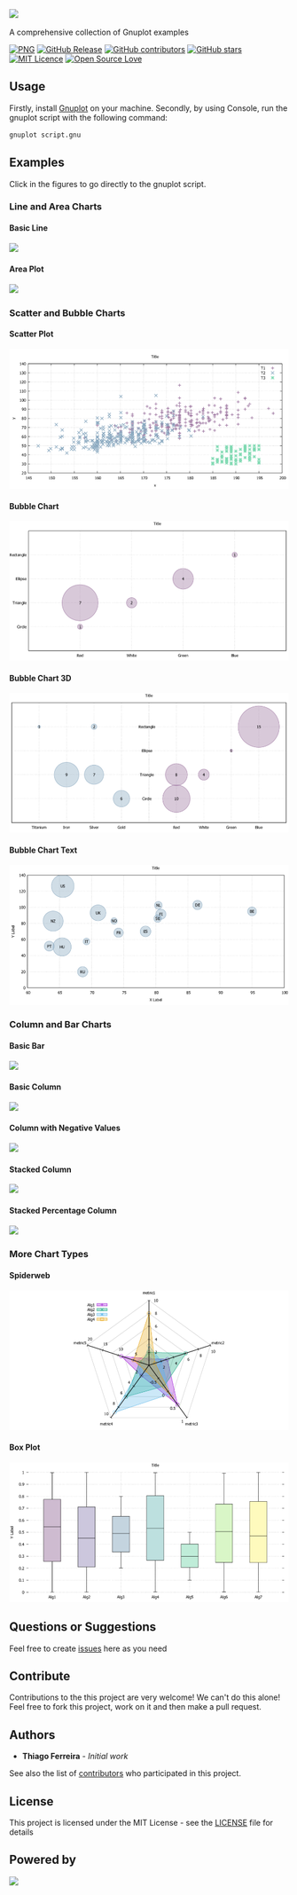 <img src="https://user-images.githubusercontent.com/114015/102027228-b3605b00-3d70-11eb-9e3a-0d6f499e9c0b.png" width="300px"/>

A comprehensive collection of Gnuplot examples

[![PNG](https://github.com/iselab-dearborn/gnuplot-scripts/actions/workflows/png.yml/badge.svg)](https://github.com/iselab-dearborn/gnuplot-scripts/actions/workflows/png.yml)
[![GitHub Release](https://img.shields.io/github/release/iselab-dearborn/gnuplot-scripts.svg)](https://github.com/iselab-dearborn/gnuplot-scripts/releases/latest)
[![GitHub contributors](https://img.shields.io/github/contributors/iselab-dearborn/gnuplot-scripts.svg)](https://github.com/iselab-dearborn/gnuplot-scripts/graphs/contributors)
[![GitHub stars](https://img.shields.io/github/stars/iselab-dearborn/gnuplot-scripts.svg)](https://github.com/iselab-dearborn/gnuplot-scripts)
[![MIT Licence](https://badges.frapsoft.com/os/mit/mit.svg?v=103)](https://opensource.org/licenses/mit-license.php)
[![Open Source Love](https://badges.frapsoft.com/os/v1/open-source.svg?v=103)](https://github.com/ellerbrock/open-source-badges/)

## Usage

Firstly, install <a href="http://www.gnuplot.info">Gnuplot</a> on your machine. Secondly, by using Console, run the gnuplot script with the following command:

```sh
gnuplot script.gnu
```

## Examples

Click in the figures to go directly to the gnuplot script.

### Line and Area Charts

#### Basic Line

<div >
    <kbd>
        <a href="https://github.com/iselab-dearborn/gnuplot-scripts/tree/main/line-and-area-charts/basic-line">
            <img src="https://user-images.githubusercontent.com/114015/102024554-bd7a5d80-3d60-11eb-8959-c6bff721ef47.png"/>
        </a>
    </kbd>
</div>

#### Area Plot

<div >
    <kbd>
        <a href="https://github.com/iselab-dearborn/gnuplot-scripts/tree/main/line-and-area-charts/area-plot">
            <img src="https://user-images.githubusercontent.com/114015/102027865-e7d61600-3d74-11eb-9474-6ec91512fba0.png"/>
        </a>
    </kbd>
</div>

### Scatter and Bubble Charts

#### Scatter Plot

<div >
    <kbd>
        <a href="https://github.com/iselab-dearborn/gnuplot-scripts/tree/main/scatter-and-bubble-charts/scatter-plot">
            <img src="https://raw.githubusercontent.com/iselab-dearborn/gnuplot-scripts/main/scatter-and-bubble-charts/scatter-plot/scatter-plot.png"/>
        </a>
    </kbd>
</div>

#### Bubble Chart

<div >
    <kbd>
        <a href="https://github.com/iselab-dearborn/gnuplot-scripts/tree/main/scatter-and-bubble-charts/bubble-chart">
            <img src="https://raw.githubusercontent.com/iselab-dearborn/gnuplot-scripts/main/scatter-and-bubble-charts/bubble-chart/bubble-chart.png"/>
        </a>
    </kbd>
</div>

#### Bubble Chart 3D

<div >
    <kbd>
        <a href="https://github.com/iselab-dearborn/gnuplot-scripts/tree/main/scatter-and-bubble-charts/bubble-chart-3d">
            <img src="https://raw.githubusercontent.com/iselab-dearborn/gnuplot-scripts/main/scatter-and-bubble-charts/bubble-chart-3d/bubble-chart-3d.png"/>
        </a>
    </kbd>
</div>

#### Bubble Chart Text

<div >
    <kbd>
        <a href="https://github.com/iselab-dearborn/gnuplot-scripts/tree/main/scatter-and-bubble-charts/bubble-chart-text">
            <img src="https://raw.githubusercontent.com/iselab-dearborn/gnuplot-scripts/main/scatter-and-bubble-charts/bubble-chart-text/bubble-chart-text.png"/>
        </a>
    </kbd>
</div>

### Column and Bar Charts

#### Basic Bar
<div >
    <kbd>
        <a href="https://github.com/iselab-dearborn/gnuplot-scripts/tree/main/column-and-bar-charts/basic-bar">
            <img src="https://user-images.githubusercontent.com/114015/102024574-dc78ef80-3d60-11eb-96c7-d934d82595d2.png"/>
        </a>
    </kbd>
</div>

#### Basic Column
<div >
    <kbd>
        <a href="https://github.com/iselab-dearborn/gnuplot-scripts/tree/main/column-and-bar-charts/basic-column">
            <img src="https://user-images.githubusercontent.com/114015/102024553-bce1c700-3d60-11eb-81a3-4edb9b00bdcd.png"/>
        </a>
    </kbd>
</div>

#### Column with Negative Values
<div >
    <kbd>
        <a href="https://github.com/iselab-dearborn/gnuplot-scripts/tree/main/column-and-bar-charts/column-with-negative-values">
            <img src="https://user-images.githubusercontent.com/114015/102024556-bd7a5d80-3d60-11eb-9722-6ea7e9500009.png"/>
        </a>
    </kbd>
</div>

#### Stacked Column
<div >
    <kbd>
        <a href="https://github.com/iselab-dearborn/gnuplot-scripts/tree/main/column-and-bar-charts/stacked-column">
            <img src="https://user-images.githubusercontent.com/114015/102024562-c10de480-3d60-11eb-80af-a928a155a64b.png"/>
        </a>
    </kbd>
</div>

#### Stacked Percentage Column
<div >
    <kbd>
        <a href="https://github.com/iselab-dearborn/gnuplot-scripts/tree/main/column-and-bar-charts/stacked-percentage-column">
            <img src="https://user-images.githubusercontent.com/114015/102025101-adb04880-3d63-11eb-80a6-6e1e73c42813.png"/>
        </a>
    </kbd>
</div>

### More Chart Types

#### Spiderweb
<div >
    <kbd>
        <a href="https://github.com/iselab-dearborn/gnuplot-scripts/tree/main/more-chart-types/spiderweb">
            <img src="https://raw.githubusercontent.com/iselab-dearborn/gnuplot-scripts/main/more-chart-types/spiderweb/spiderweb.png"/>
        </a>
    </kbd>
</div>

#### Box Plot
<div >
    <kbd>
        <a href="https://github.com/iselab-dearborn/gnuplot-scripts/tree/main/more-chart-types/box-plot">
            <img src="https://raw.githubusercontent.com/iselab-dearborn/gnuplot-scripts/main/more-chart-types/box-plot/box-plot.png"/>
        </a>
    </kbd>
</div>

## Questions or Suggestions

Feel free to create <a href="https://github.com/iselab-dearborn/gnuplot-scripts/issues">issues</a> here as you need

## Contribute

Contributions to the this project are very welcome! We can't do this alone! Feel free to fork this project, work on it and then make a pull request.

## Authors

* **Thiago Ferreira** - *Initial work*

See also the list of [contributors](https://github.com/iselab-dearborn/gnuplot-scripts/graphs/contributors) who participated in this project.

## License

This project is licensed under the MIT License - see the [LICENSE](LICENSE) file for details

## Powered by

<p float="left">
    <img src="https://user-images.githubusercontent.com/114015/77862143-99351b80-71e7-11ea-84b2-62038634f314.png" height="58px"/>
</p>

